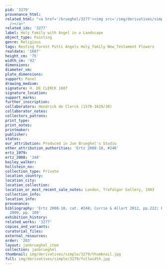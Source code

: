 ```yaml
---
pid: '3279'
provenance_html:
related_html: "<a href='/brueghel/3277'><img src='/img/derivatives/simple/3277/thumbnail.jpg'
  /></a>"
related_ids: '3277'
label: Holy Family with Angel in a Landscape
object_type: Painting
genre: Religious
tags: Resting Forest Putti Angels Holy_family New_Testament Flowers
realdate: '1607'
height_cm: '75'
width_cm: '92'
dimensions:
diameter_cm:
plate_dimensions:
support: Panel
drawing_medium:
signature: H. DE CLERCK 1607
signature_location:
support_marks:
further_inscription:
collaborators: Hendrick de Clerck (1570-1629/30)
collaborator_notes:
collectors_patrons:
print_type:
print_notes:
printmaker:
publisher:
states:
our_attribution: Produced in Jan Brueghel's Studio
other_attribution_authorities: 'Ertz 2008-10, #248'
ertz_1979:
ertz_2008: '248'
bailey_walker:
hollstein_no:
collection_type: Private
location_country:
location_city:
location_collection:
location_or_most_recent_sale_notes: London, Trafalgar Gallery, 1993
collection_info:
location_info:
provenance:
bibliography: 'Ertz 2008-10, cat. #248; Currie & Allart 2012, pp.222; Prosperettii
  2009, pp. 109'
exhibition_history:
related_works: '3277'
copies_and_variants:
curatorial_files:
external_resources:
order: '203'
layout: janbrueghel_item
collection: janbrueghel
thumbnail: img/derivatives/simple/3279/thumbnail.jpg
full: img/derivatives/simple/3279/fullwidth.jpg
---
```

